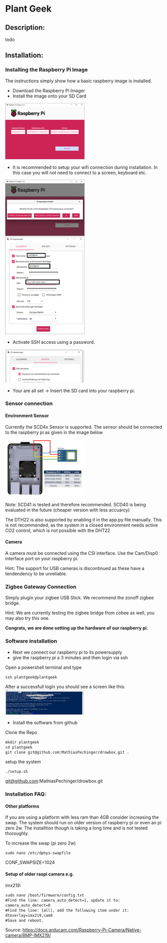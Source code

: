 # Plant Geek 

## Description:
todo


## Installation:

### Installing the Raspberry Pi Image
The instructions simply show how a basic raspberry image is installed.

* Download the Raspberry Pi Imager
* Install the image onto your SD Card

  
<img src="images/raspberryPiImages.PNG" alt="Image Placeholder" style="height:50%; width:50%;">

* It is recommended to setup your wifi connection during installation. In this case you will not need to connect to a screen, keyboard etc.

<img src="images/raspberryPiImages2.PNG" alt="Image Placeholder" style="height:50%; width:50%;">
<img src="images/wifiSetup.PNG" alt="Image Placeholder" style="height:50%; width:50%;">

* Activate SSH access using a password.

<img src="images/sshSetup.PNG" alt="Image Placeholder" style="height:50%; width:50%;">

* Your are all set -> Insert the SD card into your raspberry pi.

### Sensor connection

#### Environment Sensor

Currently the SCD4x Sensor is supported. The sensor should be connected to the raspberry pi as given in the image below

<img src="images/pi_connection.PNG" alt="Image Placeholder" style="height:50%; width:50%;">


Note:
SCD41 is tested and therefore recommended. SCD40 is being evaluated in the future (cheaper version with less accuarcy)

The DTH22 is also supported by enabling it in the app.py file manually. This is not recommended, as the system in a closed environment needs active CO2 control, which is not possible with the DHT22

#### Camera

A camera must be connected using the CSI interface. Use the Cam/Disp0 interface port on your raspberry pi. 

Hint: The support for USB cameras is discontinued as these have a tendendency to be unreliable.

### Zigbee Gateway Connection

Simply plugin your zigbee USB Stick. We recommend the zonoff zigbee bridge.

Hint: We are currently testing the zigbee bridge from cobee as well, you may also try this one.


**Congrats, we are done setting up the hardware of our raspberry pi.**

### Software installation

* Next we connect our raspberry pi to its powersupply
* give the raspberry pi a 3 minutes and then login via ssh

Open a powershell terminal and type
```
ssh plantgeek@plantgeek
```
After a successfull login you should see a screen like this:
<img src="images/ssh_login.PNG" alt="Image Placeholder" style="height:50%; width:50%;">

* Install the software from github

Clone the Repo
```
mkdir plantgeek
cd plantgeek
git clone git@github.com:MathiasPechinger/drowbox.git .
```

setup the system
```
./setup.sh
```



git@github.com:MathiasPechinger/drowbox.git


### Installation FAQ:



#### Other platforms
If you are using a platform with less ram than 4GB consider increasing the swap. The system should run on older version of raspberry pi or even an pi zero 2w. The installtion though is taking a long time and is not tested thoroughly.


To increase the swap (pi zero 2w)
```
sudo nano /etc/dphys-swapfile
```

CONF_SWAPSIZE=1024


#### Setup of older raspi camera e.g.
imx219:

```
sudo nano /boot/firmware/config.txt 
#Find the line: camera_auto_detect=1, update it to:
camera_auto_detect=0
#Find the line: [all], add the following item under it:
dtoverlay=imx219,cam0
#Save and reboot.
```

Source: https://docs.arducam.com/Raspberry-Pi-Camera/Native-camera/8MP-IMX219/
